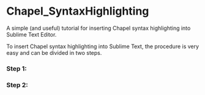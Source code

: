 # Chapel_SyntaxHighlighting
A simple (and useful) tutorial for inserting Chapel syntax highlighting into Sublime Text Editor.

To insert Chapel syntax highlighting into Sublime Text, the procedure is very easy and can be divided in two steps.

### Step 1:

### Step 2: 
